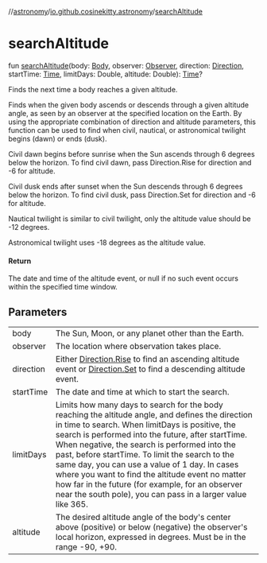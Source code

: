 //[astronomy](../../index.md)/[io.github.cosinekitty.astronomy](index.md)/[searchAltitude](search-altitude.md)

# searchAltitude

fun [searchAltitude](search-altitude.md)(body: [Body](-body/index.md), observer: [Observer](-observer/index.md), direction: [Direction](-direction/index.md), startTime: [Time](-time/index.md), limitDays: Double, altitude: Double): [Time](-time/index.md)?

Finds the next time a body reaches a given altitude.

Finds when the given body ascends or descends through a given altitude angle, as seen by an observer at the specified location on the Earth. By using the appropriate combination of direction and altitude parameters, this function can be used to find when civil, nautical, or astronomical twilight begins (dawn) or ends (dusk).

Civil dawn begins before sunrise when the Sun ascends through 6 degrees below the horizon. To find civil dawn, pass Direction.Rise for direction and -6 for altitude.

Civil dusk ends after sunset when the Sun descends through 6 degrees below the horizon. To find civil dusk, pass Direction.Set for direction and -6 for altitude.

Nautical twilight is similar to civil twilight, only the altitude value should be -12 degrees.

Astronomical twilight uses -18 degrees as the altitude value.

#### Return

The date and time of the altitude event, or null if no such event occurs within the specified time window.

## Parameters

| | |
|---|---|
| body | The Sun, Moon, or any planet other than the Earth. |
| observer | The location where observation takes place. |
| direction | Either [Direction.Rise](-direction/-rise/index.md) to find an ascending altitude event or [Direction.Set](-direction/-set/index.md) to find a descending altitude event. |
| startTime | The date and time at which to start the search. |
| limitDays | Limits how many days to search for the body reaching the altitude angle, and defines the direction in time to search. When limitDays is positive, the search is performed into the future, after startTime. When negative, the search is performed into the past, before startTime. To limit the search to the same day, you can use a value of 1 day. In cases where you want to find the altitude event no matter how far in the future (for example, for an observer near the south pole), you can pass in a larger value like 365. |
| altitude | The desired altitude angle of the body's center above (positive) or below (negative) the observer's local horizon, expressed in degrees. Must be in the range -90, +90. |
